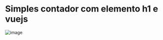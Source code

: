 # Simples contador com elemento h1 e vuejs

 ![image](https://user-images.githubusercontent.com/30128774/199492618-d8308620-c2a9-49fe-bd0a-c13c74611ed1.png)

